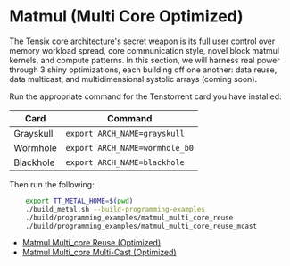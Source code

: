 # Matmul (Multi Core Optimized)

The Tensix core architecture's secret weapon is its full user control over memory workload spread, core communication style, novel block matmul kernels, and compute patterns. In this section, we will harness real power through 3 shiny optimizations, each building off one another: data reuse, data multicast, and multidimensional systolic arrays (coming soon).

Run the appropriate command for the Tenstorrent card you have installed:

| Card             | Command                              |
|------------------|--------------------------------------|
| Grayskull        | ```export ARCH_NAME=grayskull```     |
| Wormhole         | ```export ARCH_NAME=wormhole_b0```   |
| Blackhole        | ```export ARCH_NAME=blackhole```     |

Then run the following:
```bash
    export TT_METAL_HOME=$(pwd)
    ./build_metal.sh --build-programming-examples
    ./build/programming_examples/matmul_multi_core_reuse
    ./build/programming_examples/matmul_multi_core_reuse_mcast
```

- [Matmul Multi_core Reuse (Optimized)](./data_reuse.md)
- [Matmul Multi_core Multi-Cast (Optimized)](./data_mcast.md)
